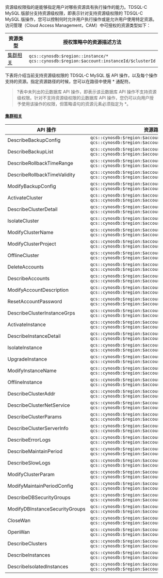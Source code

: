 资源级权限指的是能够指定用户对哪些资源具有执行操作的能力。TDSQL-C MySQL 版部分支持资源级权限，即表示针对支持资源级权限的 TDSQL-C MySQL 版操作，您可以控制何时允许用户执行操作或是允许用户使用特定资源。访问管理（Cloud Access Management，CAM）中可授权的资源类型如下：

| 资源类型                                                | 授权策略中的资源描述方法                                     |
| --------------------------------------------------- | ------------------------------------------------------------ |
|  [集群相关](#xiangguan) |`qcs::cynosdb:$region::instance/*`<br>`qcs::cynosdb:$region:$account:instanceId/$clusterId` |

下表将介绍当前支持资源级权限的 TDSQL-C MySQL 版 API 操作，以及每个操作支持的资源。指定资源路径的时候，您可以在路径中使用 * 通配符。
>?表中未列出的云数据库 API 操作，即表示该云数据库 API 操作不支持资源级权限。针对不支持资源级权限的云数据库 API 操作，您仍可以向用户授予使用该操作的权限，但策略语句的资源元素必须指定为 *。

#### [集群相关](id:xiangguan)

| API 操作                        | 资源路径                                                     |
| ------------------------------ | ------------------------------------------------------------ |
| DescribeBackupConfig           | `qcs::cynosdb:$region:$account:instanceId/*`    `qcs::cynosdb:$region:$account:instanceId/$clusterId` |
| DescribeBackupList             | `qcs::cynosdb:$region:$account:instanceId/*`    `qcs::cynosdb:$region:$account:instanceId/$clusterId` |
| DescribeRollbackTimeRange      | `qcs::cynosdb:$region:$account:instanceId/*`    `qcs::cynosdb:$region:$account:instanceId/$clusterId` |
| DescribeRollbackTimeValidity   | `qcs::cynosdb:$region:$account:instanceId/*`    `qcs::cynosdb:$region:$account:instanceId/$clusterId` |
| ModifyBackupConfig             | `qcs::cynosdb:$region:$account:instanceId/*`    `qcs::cynosdb:$region:$account:instanceId/$clusterId` |
| ActivateCluster                | `qcs::cynosdb:$region:$account:instanceId/*`    `qcs::cynosdb:$region:$account:instanceId/$clusterId` |
| DescribeClusterDetail          | `qcs::cynosdb:$region:$account:instanceId/*`    `qcs::cynosdb:$region:$account:instanceId/$clusterId` |
| IsolateCluster                 | `qcs::cynosdb:$region:$account:instanceId/*`    `qcs::cynosdb:$region:$account:instanceId/$clusterId` |
| ModifyClusterName              | `qcs::cynosdb:$region:$account:instanceId/*`    `qcs::cynosdb:$region:$account:instanceId/$clusterId` |
| ModifyClusterProject           | `qcs::cynosdb:$region:$account:instanceId/*`    `qcs::cynosdb:$region:$account:instanceId/$clusterId` |
| OfflineCluster                 | `qcs::cynosdb:$region:$account:instanceId/*`    `qcs::cynosdb:$region:$account:instanceId/$clusterId` |
| DeleteAccounts                 | `qcs::cynosdb:$region:$account:instanceId/*`    `qcs::cynosdb:$region:$account:instanceId/$clusterId` |
| DescribeAccounts               | `qcs::cynosdb:$region:$account:instanceId/*`    `qcs::cynosdb:$region:$account:instanceId/$clusterId` |
| ModifyAccountDescription       | `qcs::cynosdb:$region:$account:instanceId/*`    `qcs::cynosdb:$region:$account:instanceId/$clusterId` |
| ResetAccountPassword           | `qcs::cynosdb:$region:$account:instanceId/*`    `qcs::cynosdb:$region:$account:instanceId/$clusterId` |
| DescribeClusterInstanceGrps    | `qcs::cynosdb:$region:$account:instanceId/*`    `qcs::cynosdb:$region:$account:instanceId/$clusterId` |
| ActivateInstance               | `qcs::cynosdb:$region:$account:instanceId/*`    `qcs::cynosdb:$region:$account:instanceId/$clusterId` |
| DescribeInstanceDetail         | `qcs::cynosdb:$region:$account:instanceId/*`    `qcs::cynosdb:$region:$account:instanceId/$clusterId` |
| IsolateInstance                | `qcs::cynosdb:$region:$account:instanceId/*`    `qcs::cynosdb:$region:$account:instanceId/$clusterId` |
| UpgradeInstance                | `qcs::cynosdb:$region:$account:instanceId/*`    `qcs::cynosdb:$region:$account:instanceId/$clusterId` |
| ModifyInstanceName             | `qcs::cynosdb:$region:$account:instanceId/*`    `qcs::cynosdb:$region:$account:instanceId/$clusterId` |
| OfflineInstance                | `qcs::cynosdb:$region:$account:instanceId/*`    `qcs::cynosdb:$region:$account:instanceId/$clusterId` |
| DescribeClusterAddr            | `qcs::cynosdb:$region:$account:instanceId/*`    `qcs::cynosdb:$region:$account:instanceId/$clusterId` |
| DescribeClusterNetService      | `qcs::cynosdb:$region:$account:instanceId/*`    `qcs::cynosdb:$region:$account:instanceId/$clusterId` |
| DescribeClusterParams          | `qcs::cynosdb:$region:$account:instanceId/*`    `qcs::cynosdb:$region:$account:instanceId/$clusterId` |
| DescribeClusterServerInfo      | `qcs::cynosdb:$region:$account:instanceId/*`    `qcs::cynosdb:$region:$account:instanceId/$clusterId` |
| DescribeErrorLogs              | `qcs::cynosdb:$region:$account:instanceId/*`    `qcs::cynosdb:$region:$account:instanceId/$clusterId` |
| DescribeMaintainPeriod         | `qcs::cynosdb:$region:$account:instanceId/*`    `qcs::cynosdb:$region:$account:instanceId/$clusterId` |
| DescribeSlowLogs               | `qcs::cynosdb:$region:$account:instanceId/*`    `qcs::cynosdb:$region:$account:instanceId/$clusterId` |
| ModifyClusterParam             | `qcs::cynosdb:$region:$account:instanceId/*`    `qcs::cynosdb:$region:$account:instanceId/$clusterId` |
| ModifyMaintainPeriodConfig     | `qcs::cynosdb:$region:$account:instanceId/*`    `qcs::cynosdb:$region:$account:instanceId/$clusterId` |
| DescribeDBSecurityGroups       | `qcs::cynosdb:$region:$account:instanceId/*`    `qcs::cynosdb:$region:$account:instanceId/$clusterId` |
| ModifyDBInstanceSecurityGroups | `qcs::cynosdb:$region:$account:instanceId/*`    `qcs::cynosdb:$region:$account:instanceId/$clusterId` |
| CloseWan                       | `qcs::cynosdb:$region:$account:instanceId/*`    `qcs::cynosdb:$region:$account:instanceId/$clusterId` |
| OpenWan                        | `qcs::cynosdb:$region:$account:instanceId/*`    `qcs::cynosdb:$region:$account:instanceId/$clusterId` |
| DescribeClusters               | `qcs::cynosdb:$region:$account:instanceId/*`    `qcs::cynosdb:$region:$account:instanceId/$clusterId` |
| DescribeInstances              | `qcs::cynosdb:$region:$account:instanceId/*`    `qcs::cynosdb:$region:$account:instanceId/$clusterId` |
| DescribeIsolatedInstances      | `qcs::cynosdb:$region:$account:instanceId/*`    `qcs::cynosdb:$region:$account:instanceId/$clusterId` |



